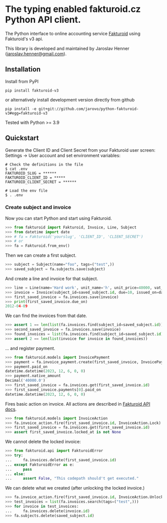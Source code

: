# The typing enabled fakturoid.cz Python API client.

The Python interface to online accounting service [Fakturoid](http://fakturoid.cz/) using Fakturoid's v3 api.

This library is developed and maintained by Jaroslav Henner ([jaroslav.henner@gmail.com](mailto:jaroslav.henner@gmail.com)).


## Installation

Install from PyPI

    pip install fakturoid-v3

or alternatively install development version directly from github

    pip install -e git+git://github.com/jarovo/python-fakturoid-v3#egg=fakturoid-v3


Tested with Python >= 3.9


## Quickstart

Generate the Client ID and Client Secret from your Fakturoid user screen: Settings → User account and set environment variables:

```shell
# Check the definitions in the file
$ cat .env
FAKTUROID_SLUG = ******
FAKTUROID_CLIENT_ID = *****
FAKTUROID_CLIENT_SECRET = ******

# Load the env file
$ . .env
```

### Create subject and  invoice
Now you can start Python and start using Fakturoid.
```python
>>> from fakturoid import Fakturoid, Invoice, Line, Subject
>>> from datetime import date
>>> # fa = Fakturoid('yourslug', 'CLIENT_ID', 'CLIENT_SECRET')
>>> # or
>>> fa = Fakturoid.from_env()

```

Then we can create a first subject.
```python
>>> subject = Subject(name="foo", tags=("test",))
>>> saved_subject = fa.subjects.save(subject)

```

And create a line and invoice for that subject.

```python
>>> line = Line(name='Hard work', unit_name='h', unit_price=40000, vat_rate=20)
>>> invoice = Invoice(subject_id=saved_subject.id, due=10, issued_on=date(2012, 3, 30), tags=("test",), lines=[line])
>>> first_saved_invoice = fa.invoices.save(invoice)
>>> print(first_saved_invoice.due_on)
2012-04-09

```

We can find the invoices from that date.
```python
>>> assert 1 == len(list(fa.invoices.find(subject_id=saved_subject.id)))
>>> second_saved_invoice = fa.invoices.save(invoice)
>>> found_invoices = list(fa.invoices.find(subject_id=saved_subject.id))
>>> assert 2 == len(list(invoice for invoice in found_invoices))

```

... and register payment.
```python
>>> from fakturoid.models import InvoicePayment
>>> payment = fa.invoice_payment.create(first_saved_invoice, InvoicePayment(paid_on=date(2023, 12, 6)))
>>> payment.paid_on
datetime.datetime(2023, 12, 6, 0, 0)
>>> payment.native_amount
Decimal('40000.0')
>>> first_saved_invoice = fa.invoices.get(first_saved_invoice.id)
>>> first_saved_invoice.payments[0].paid_on
datetime.datetime(2023, 12, 6, 0, 0)

```

Fires basic action on invoice. All actions are described in [Fakturoid API docs](https://www.fakturoid.cz/api/v3/invoices#invoice-actions).

```python
>>> from fakturoid.models import InvoiceAction
>>> fa.invoice_action.fire(first_saved_invoice.id, InvoiceAction.Lock)
>>> first_saved_invoice = fa.invoices.get(first_saved_invoice.id)
>>> assert first_saved_invoice.locked_at is not None

```


We cannot delete the locked invoice:
```python
>>> from fakturoid.api import FakturoidError
>>> try:
...     fa.invoices.delete(first_saved_invoice.id)
... except FakturoidError as e:
...     pass
... else:
...     assert False, "This codepath should't get executed."

```

We can delete what we created (after unlocking the locked invoice.)

```python
>>> fa.invoice_action.fire(first_saved_invoice.id, InvoiceAction.Unlock)
>>> test_invoices = list(fa.invoices.search(tags=("test",)))
>>> for invoice in test_invoices:
...     fa.invoices.delete(invoice.id)
>>> fa.subjects.delete(saved_subject.id)

